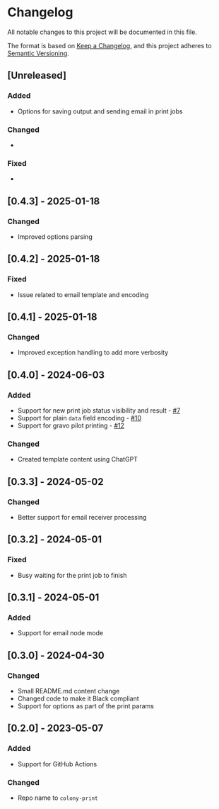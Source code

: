 # Changelog

All notable changes to this project will be documented in this file.

The format is based on [Keep a Changelog](https://keepachangelog.com/en/1.0.0/),
and this project adheres to [Semantic Versioning](https://semver.org/spec/v2.0.0.html).

## [Unreleased]

### Added

* Options for saving output and sending email in print jobs

### Changed

*

### Fixed

*

## [0.4.3] - 2025-01-18

### Changed

* Improved options parsing

## [0.4.2] - 2025-01-18

### Fixed

* Issue related to email template and encoding

## [0.4.1] - 2025-01-18

### Changed

* Improved exception handling to add more verbosity

## [0.4.0] - 2024-06-03

### Added

* Support for new print job status visibility and result - [#7](https://github.com/hivesolutions/colony-print/issues/7)
* Support for plain `data` field encoding - [#10](https://github.com/hivesolutions/colony-print/issues/10)
* Support for gravo pilot printing - [#12](https://github.com/hivesolutions/colony-print/issues/12)

### Changed

* Created template content using ChatGPT

## [0.3.3] - 2024-05-02

### Changed

* Better support for email receiver processing

## [0.3.2] - 2024-05-01

### Fixed

* Busy waiting for the print job to finish

## [0.3.1] - 2024-05-01

### Added

* Support for email node mode

## [0.3.0] - 2024-04-30

### Changed

* Small README.md content change
* Changed code to make it Black compliant
* Support for options as part of the print params

## [0.2.0] - 2023-05-07

### Added

* Support for GitHub Actions

### Changed

* Repo name to `colony-print`
